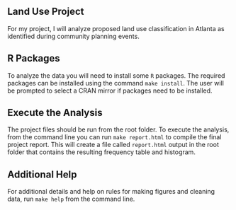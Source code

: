 ## Land Use Project

For my project, I will analyze proposed land use classification in Atlanta as identified during community planning events.

## R Packages
To analyze the data you will need to install some `R` packages. The required packages can be installed using the command `make install`. The user will be prompted to select a CRAN mirror if packages need to be installed.


## Execute the Analysis

The project files should be run from the root folder. To execute the analysis, from the command line you can run `make report.html` to compile the final project report. This will create a file called `report.html` output in the root folder that contains the resulting frequency table and histogram.

## Additional Help

For additional details and help on rules for making figures and cleaning data, run `make help` from the command line.